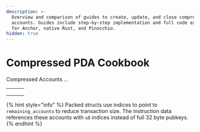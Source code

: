 ```yaml
---
description: >-
  Overview and comparison of guides to create, update, and close compressed
  accounts. Guides include step-by-step implementation and full code examples
  for Anchor, native Rust, and Pinocchio.
hidden: true
---
```


# Compressed PDA Cookbook

Compressed Accounts ...

|   |   |   |
| - | - | - |
|   |   |   |
|   |   |   |
|   |   |   |







{% hint style="info" %}
Packed structs use indices to point to `remaining_accounts` to reduce transaction size. The instruction data references these accounts with `u8` indices instead of full 32 byte pubkeys.
{% endhint %}
